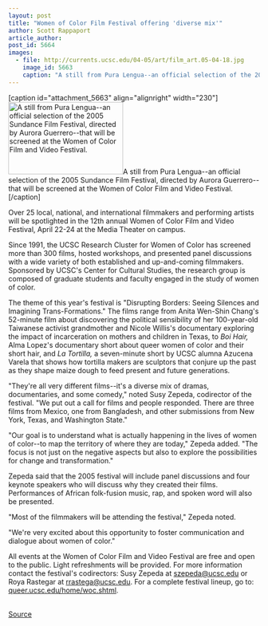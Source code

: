 ```yaml
---
layout: post
title: "Women of Color Film Festival offering 'diverse mix'"
author: Scott Rappaport
article_author: 
post_id: 5664
images:
  - file: http://currents.ucsc.edu/04-05/art/film_art.05-04-18.jpg
    image_id: 5663
    caption: "A still from Pura Lengua--an official selection of the 2005 Sundance Film Festival, directed by Aurora Guerrero--that will be screened at the Women of Color Film and Video Festival."
---
```


[caption id="attachment_5663" align="alignright" width="230"]<a href="http://dev-ucsc-news.pantheonsite.io/wp-content/uploads/2005/04/film_art.05-04-18.jpg"><img class="size-full wp-image-5663" src="http://dev-ucsc-news.pantheonsite.io/wp-content/uploads/2005/04/film_art.05-04-18.jpg" alt="A still from Pura Lengua--an official selection of the 2005 Sundance Film Festival, directed by Aurora Guerrero--that will be screened at the Women of Color Film and Video Festival." width="230" height="145" /></a>A still from Pura Lengua--an official selection of the 2005 Sundance Film Festival, directed by Aurora Guerrero--that will be screened at the Women of Color Film and Video Festival.[/caption]
<a name="content" id="content"></a>
<p>
  Over 25 local, national, and international filmmakers and performing artists will be spotlighted in the 12th annual Women of Color Film and Video Festival, April 22-24 at the Media Theater on campus.
</p>
<p>
  Since 1991, the UCSC Research Cluster for Women of Color has screened more than 300 films, hosted workshops, and presented panel discussions with a wide variety of both established and up-and-coming filmmakers. Sponsored by UCSC's Center for Cultural Studies, the research group is composed of graduate students and faculty engaged in the study of women of color.<br>
</p>
<p>
  The theme of this year's festival is "Disrupting Borders: Seeing Silences and Imagining Trans-Formations." The films range from Anita Wen-Shin Chang's 52-minute film about discovering the political sensibility of her 100-year-old Taiwanese activist grandmother and Nicole Willis's documentary exploring the impact of incarceration on mothers and children in Texas, to <i>Boi Hair,</i> Alma Lopez's documentary short about queer women of color and their short hair, and <i>La Tortilla,</i> a seven-minute short by UCSC alumna Azucena Varela that shows how tortilla makers are sculptors that conjure up the past as they shape maize dough to feed present and future generations.<br>
</p>
<p>
  "They're all very different films--it's a diverse mix of dramas, documentaries, and some comedy," noted Susy Zepeda, codirector of the festival. "We put out a call for films and people responded. There are three films from Mexico, one from Bangladesh, and other submissions from New York, Texas, and Washington State."<br>
</p>
<p>
  "Our goal is to understand what is actually happening in the lives of women of color--to map the territory of where they are today," Zepeda added. "The focus is not just on the negative aspects but also to explore the possibilities for change and transformation."<br>
</p>
<p>
  Zepeda said that the 2005 festival will include panel discussions and four keynote speakers who will discuss why they created their films. Performances of African folk-fusion music, rap, and spoken word will also be presented.<br>
</p>
<p>
  "Most of the filmmakers will be attending the festival," Zepeda noted.
</p>
<p>
  "We're very excited about this opportunity to foster communication and dialogue about women of color."<br>
</p>
<p>
  All events at the Women of Color Film and Video Festival are free and open to the public. Light refreshments will be provided. For more information contact the festival's codirectors: Susy Zepeda at <a href="mailto:szepeda@ucsc.edu">szepeda@ucsc.edu</a> or Roya Rastegar at <a href="mailto:rrastega@ucsc.edu">rrastega@ucsc.edu</a>. For a complete festival lineup, go to: <a href="http://queer.ucsc.edu/home/woc.shtml">queer.ucsc.edu/home/woc.shtml</a>.<br>
  <br>
</p>
<p><a href="http://www1.ucsc.edu/currents/04-05/04-18/film.asp" title="Permalink to film">Source</a></p>
